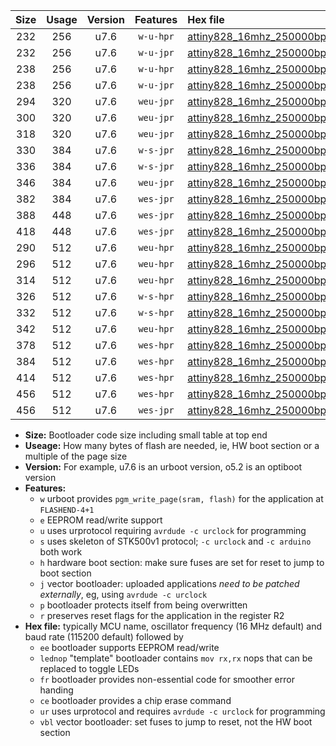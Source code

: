 |Size|Usage|Version|Features|Hex file|
|:-:|:-:|:-:|:-:|:--|
|232|256|u7.6|`w-u-hpr`|[attiny828_16mhz_250000bps_ur.hex](https://raw.githubusercontent.com/stefanrueger/urboot/main/bootloaders/attiny828/fcpu_16mhz/250000_bps/attiny828_16mhz_250000bps_ur.hex)|
|232|256|u7.6|`w-u-jpr`|[attiny828_16mhz_250000bps_ur_vbl.hex](https://raw.githubusercontent.com/stefanrueger/urboot/main/bootloaders/attiny828/fcpu_16mhz/250000_bps/attiny828_16mhz_250000bps_ur_vbl.hex)|
|238|256|u7.6|`w-u-hpr`|[attiny828_16mhz_250000bps_lednop_ur.hex](https://raw.githubusercontent.com/stefanrueger/urboot/main/bootloaders/attiny828/fcpu_16mhz/250000_bps/attiny828_16mhz_250000bps_lednop_ur.hex)|
|238|256|u7.6|`w-u-jpr`|[attiny828_16mhz_250000bps_lednop_ur_vbl.hex](https://raw.githubusercontent.com/stefanrueger/urboot/main/bootloaders/attiny828/fcpu_16mhz/250000_bps/attiny828_16mhz_250000bps_lednop_ur_vbl.hex)|
|294|320|u7.6|`weu-jpr`|[attiny828_16mhz_250000bps_ee_ur_vbl.hex](https://raw.githubusercontent.com/stefanrueger/urboot/main/bootloaders/attiny828/fcpu_16mhz/250000_bps/attiny828_16mhz_250000bps_ee_ur_vbl.hex)|
|300|320|u7.6|`weu-jpr`|[attiny828_16mhz_250000bps_ee_lednop_ur_vbl.hex](https://raw.githubusercontent.com/stefanrueger/urboot/main/bootloaders/attiny828/fcpu_16mhz/250000_bps/attiny828_16mhz_250000bps_ee_lednop_ur_vbl.hex)|
|318|320|u7.6|`weu-jpr`|[attiny828_16mhz_250000bps_ee_lednop_fr_ur_vbl.hex](https://raw.githubusercontent.com/stefanrueger/urboot/main/bootloaders/attiny828/fcpu_16mhz/250000_bps/attiny828_16mhz_250000bps_ee_lednop_fr_ur_vbl.hex)|
|330|384|u7.6|`w-s-jpr`|[attiny828_16mhz_250000bps_vbl.hex](https://raw.githubusercontent.com/stefanrueger/urboot/main/bootloaders/attiny828/fcpu_16mhz/250000_bps/attiny828_16mhz_250000bps_vbl.hex)|
|336|384|u7.6|`w-s-jpr`|[attiny828_16mhz_250000bps_lednop_vbl.hex](https://raw.githubusercontent.com/stefanrueger/urboot/main/bootloaders/attiny828/fcpu_16mhz/250000_bps/attiny828_16mhz_250000bps_lednop_vbl.hex)|
|346|384|u7.6|`weu-jpr`|[attiny828_16mhz_250000bps_ee_lednop_fr_ce_ur_vbl.hex](https://raw.githubusercontent.com/stefanrueger/urboot/main/bootloaders/attiny828/fcpu_16mhz/250000_bps/attiny828_16mhz_250000bps_ee_lednop_fr_ce_ur_vbl.hex)|
|382|384|u7.6|`wes-jpr`|[attiny828_16mhz_250000bps_ee_vbl.hex](https://raw.githubusercontent.com/stefanrueger/urboot/main/bootloaders/attiny828/fcpu_16mhz/250000_bps/attiny828_16mhz_250000bps_ee_vbl.hex)|
|388|448|u7.6|`wes-jpr`|[attiny828_16mhz_250000bps_ee_lednop_vbl.hex](https://raw.githubusercontent.com/stefanrueger/urboot/main/bootloaders/attiny828/fcpu_16mhz/250000_bps/attiny828_16mhz_250000bps_ee_lednop_vbl.hex)|
|418|448|u7.6|`wes-jpr`|[attiny828_16mhz_250000bps_ee_lednop_fr_vbl.hex](https://raw.githubusercontent.com/stefanrueger/urboot/main/bootloaders/attiny828/fcpu_16mhz/250000_bps/attiny828_16mhz_250000bps_ee_lednop_fr_vbl.hex)|
|290|512|u7.6|`weu-hpr`|[attiny828_16mhz_250000bps_ee_ur.hex](https://raw.githubusercontent.com/stefanrueger/urboot/main/bootloaders/attiny828/fcpu_16mhz/250000_bps/attiny828_16mhz_250000bps_ee_ur.hex)|
|296|512|u7.6|`weu-hpr`|[attiny828_16mhz_250000bps_ee_lednop_ur.hex](https://raw.githubusercontent.com/stefanrueger/urboot/main/bootloaders/attiny828/fcpu_16mhz/250000_bps/attiny828_16mhz_250000bps_ee_lednop_ur.hex)|
|314|512|u7.6|`weu-hpr`|[attiny828_16mhz_250000bps_ee_lednop_fr_ur.hex](https://raw.githubusercontent.com/stefanrueger/urboot/main/bootloaders/attiny828/fcpu_16mhz/250000_bps/attiny828_16mhz_250000bps_ee_lednop_fr_ur.hex)|
|326|512|u7.6|`w-s-hpr`|[attiny828_16mhz_250000bps.hex](https://raw.githubusercontent.com/stefanrueger/urboot/main/bootloaders/attiny828/fcpu_16mhz/250000_bps/attiny828_16mhz_250000bps.hex)|
|332|512|u7.6|`w-s-hpr`|[attiny828_16mhz_250000bps_lednop.hex](https://raw.githubusercontent.com/stefanrueger/urboot/main/bootloaders/attiny828/fcpu_16mhz/250000_bps/attiny828_16mhz_250000bps_lednop.hex)|
|342|512|u7.6|`weu-hpr`|[attiny828_16mhz_250000bps_ee_lednop_fr_ce_ur.hex](https://raw.githubusercontent.com/stefanrueger/urboot/main/bootloaders/attiny828/fcpu_16mhz/250000_bps/attiny828_16mhz_250000bps_ee_lednop_fr_ce_ur.hex)|
|378|512|u7.6|`wes-hpr`|[attiny828_16mhz_250000bps_ee.hex](https://raw.githubusercontent.com/stefanrueger/urboot/main/bootloaders/attiny828/fcpu_16mhz/250000_bps/attiny828_16mhz_250000bps_ee.hex)|
|384|512|u7.6|`wes-hpr`|[attiny828_16mhz_250000bps_ee_lednop.hex](https://raw.githubusercontent.com/stefanrueger/urboot/main/bootloaders/attiny828/fcpu_16mhz/250000_bps/attiny828_16mhz_250000bps_ee_lednop.hex)|
|414|512|u7.6|`wes-hpr`|[attiny828_16mhz_250000bps_ee_lednop_fr.hex](https://raw.githubusercontent.com/stefanrueger/urboot/main/bootloaders/attiny828/fcpu_16mhz/250000_bps/attiny828_16mhz_250000bps_ee_lednop_fr.hex)|
|456|512|u7.6|`wes-hpr`|[attiny828_16mhz_250000bps_ee_lednop_fr_ce.hex](https://raw.githubusercontent.com/stefanrueger/urboot/main/bootloaders/attiny828/fcpu_16mhz/250000_bps/attiny828_16mhz_250000bps_ee_lednop_fr_ce.hex)|
|456|512|u7.6|`wes-jpr`|[attiny828_16mhz_250000bps_ee_lednop_fr_ce_vbl.hex](https://raw.githubusercontent.com/stefanrueger/urboot/main/bootloaders/attiny828/fcpu_16mhz/250000_bps/attiny828_16mhz_250000bps_ee_lednop_fr_ce_vbl.hex)|

- **Size:** Bootloader code size including small table at top end
- **Useage:** How many bytes of flash are needed, ie, HW boot section or a multiple of the page size
- **Version:** For example, u7.6 is an urboot version, o5.2 is an optiboot version
- **Features:**
  + `w` urboot provides `pgm_write_page(sram, flash)` for the application at `FLASHEND-4+1`
  + `e` EEPROM read/write support
  + `u` uses urprotocol requiring `avrdude -c urclock` for programming
  + `s` uses skeleton of STK500v1 protocol; `-c urclock` and `-c arduino` both work
  + `h` hardware boot section: make sure fuses are set for reset to jump to boot section
  + `j` vector bootloader: uploaded applications *need to be patched externally*, eg, using `avrdude -c urclock`
  + `p` bootloader protects itself from being overwritten
  + `r` preserves reset flags for the application in the register R2
- **Hex file:** typically MCU name, oscillator frequency (16 MHz default) and baud rate (115200 default) followed by
  + `ee` bootloader supports EEPROM read/write
  + `lednop` "template" bootloader contains `mov rx,rx` nops that can be replaced to toggle LEDs
  + `fr` bootloader provides non-essential code for smoother error handing
  + `ce` bootloader provides a chip erase command
  + `ur` uses urprotocol and requires `avrdude -c urclock` for programming
  + `vbl` vector bootloader: set fuses to jump to reset, not the HW boot section
